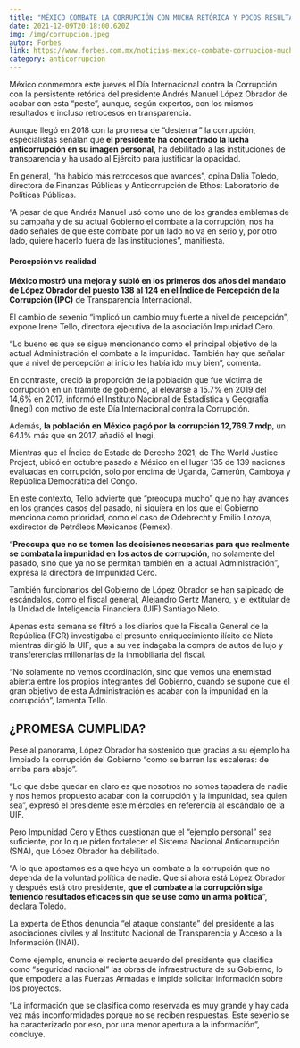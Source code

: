 ```yaml
---
title: "MÉXICO COMBATE LA CORRUPCIÓN CON MUCHA RETÓRICA Y POCOS RESULTADOS: EXPERTOS"
date: 2021-12-09T20:18:00.620Z
img: /img/corrupcion.jpeg
autor: Forbes
link: https://www.forbes.com.mx/noticias-mexico-combate-corrupcion-mucha-retorica-pocos-resultados-expertos/
category: anticorrupcion
---
```

<!--StartFragment-->

México conmemora este jueves el Día Internacional contra la Corrupción con la persistente retórica del presidente Andrés Manuel López Obrador de acabar con esta “peste”, aunque, según expertos, con los mismos resultados e incluso retrocesos en transparencia.

Aunque llegó en 2018 con la promesa de “desterrar” la corrupción, especialistas señalan que **el presidente ha concentrado la lucha anticorrupción en su imagen personal,** ha debilitado a las instituciones de transparencia y ha usado al Ejército para justificar la opacidad.

En general, “ha habido más retrocesos que avances”, opina Dalia Toledo, directora de Finanzas Públicas y Anticorrupción de Ethos: Laboratorio de Políticas Públicas.

“A pesar de que Andrés Manuel usó como uno de los grandes emblemas de su campaña y de su actual Gobierno el combate a la corrupción, nos ha dado señales de que este combate por un lado no va en serio y, por otro lado, quiere hacerlo fuera de las instituciones”, manifiesta.

#### Percepción vs realidad

**México mostró una mejora y subió en los primeros dos años del mandato de López Obrador del puesto 138 al 124 en el Índice de Percepción de la Corrupción (IPC)** de Transparencia Internacional.

El cambio de sexenio “implicó un cambio muy fuerte a nivel de percepción”, expone Irene Tello, directora ejecutiva de la asociación Impunidad Cero.

“Lo bueno es que se sigue mencionando como el principal objetivo de la actual Administración el combate a la impunidad. También hay que señalar que a nivel de percepción al inicio les había ido muy bien”, comenta.

En contraste, creció la proporción de la población que fue víctima de corrupción en un trámite de gobierno, al elevarse a 15.7% en 2019 del 14,6% en 2017, informó el Instituto Nacional de Estadística y Geografía (Inegi) con motivo de este Día Internacional contra la Corrupción.

Además, **la población en México pagó por la corrupción 12,769.7 mdp**, un 64.1% más que en 2017, añadió el Inegi.

Mientras que el Índice de Estado de Derecho 2021, de The World Justice Project, ubicó en octubre pasado a México en el lugar 135 de 139 naciones evaluadas en corrupción, solo por encima de Uganda, Camerún, Camboya y República Democrática del Congo.

En este contexto, Tello advierte que “preocupa mucho” que no hay avances en los grandes casos del pasado, ni siquiera en los que el Gobierno menciona como prioridad, como el caso de Odebrecht y Emilio Lozoya, exdirector de Petróleos Mexicanos (Pemex).

“**Preocupa que no se tomen las decisiones necesarias para que realmente se combata la impunidad en los actos de corrupción**, no solamente del pasado, sino que ya no se permitan también en la actual Administración”, expresa la directora de Impunidad Cero.

También funcionarios del Gobierno de López Obrador se han salpicado de escándalos, como el fiscal general, Alejandro Gertz Manero, y el extitular de la Unidad de Inteligencia Financiera (UIF) Santiago Nieto.

Apenas esta semana se filtró a los diarios que la Fiscalía General de la República (FGR) investigaba el presunto enriquecimiento ilícito de Nieto mientras dirigió la UIF, que a su vez indagaba la compra de autos de lujo y transferencias millonarias de la inmobiliaria del fiscal.

“No solamente no vemos coordinación, sino que vemos una enemistad abierta entre los propios integrantes del Gobierno, cuando se supone que el gran objetivo de esta Administración es acabar con la impunidad en la corrupción”, lamenta Tello.

## ¿PROMESA CUMPLIDA?

Pese al panorama, López Obrador ha sostenido que gracias a su ejemplo ha limpiado la corrupción del Gobierno “como se barren las escaleras: de arriba para abajo”.

“Lo que debe quedar en claro es que nosotros no somos tapadera de nadie y nos hemos propuesto acabar con la corrupción y la impunidad, sea quien sea”, expresó el presidente este miércoles en referencia al escándalo de la UIF.

Pero Impunidad Cero y Ethos cuestionan que el “ejemplo personal” sea suficiente, por lo que piden fortalecer el Sistema Nacional Anticorrupción (SNA), que López Obrador ha debilitado.

“A lo que apostamos es a que haya un combate a la corrupción que no dependa de la voluntad política de nadie. Que si ahora está López Obrador y después está otro presidente, **que el combate a la corrupción siga teniendo resultados eficaces sin que se use como un arma política**”, declara Toledo.

La experta de Ethos denuncia “el ataque constante” del presidente a las asociaciones civiles y al Instituto Nacional de Transparencia y Acceso a la Información (INAI).

Como ejemplo, enuncia el reciente acuerdo del presidente que clasifica como “seguridad nacional” las obras de infraestructura de su Gobierno, lo que empodera a las Fuerzas Armadas e impide solicitar información sobre los proyectos.

“La información que se clasifica como reservada es muy grande y hay cada vez más inconformidades porque no se reciben respuestas. Este sexenio se ha caracterizado por eso, por una menor apertura a la información”, concluye.

<!--EndFragment-->